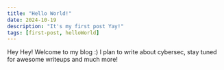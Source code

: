 ```yaml
---
title: "Hello World!"
date: 2024-10-19
description: "It's my first post Yay!"
tags: [first-post, helloWorld]
---
```


Hey Hey! Welcome to my blog :) I plan to write about cybersec, stay tuned for awesome writeups and much more!

